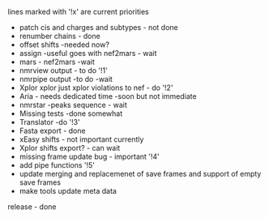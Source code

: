 lines marked with '!x' are current priorities
* patch cis and charges and subtypes -  not done
* renumber chains -  done
* offset shifts -needed now?
* assign -useful goes with nef2mars - wait
* mars - nef2mars -wait
* nmrview output - to do  '!1'
* nmrpipe output -to do -wait
* Xplor xplor just xplor violations to nef - do '!2'
* Aria - needs dedicated time -soon but not immediate
* nmrstar -peaks sequence - wait
* Missing tests -done somewhat
* Translator -do '!3'
* Fasta export - done
* xEasy shifts - not important currently
* Xplor shifts export? - can wait
* missing frame update bug - important '!4'
* add pipe functions '!5'
* update merging and replacemenet of save frames and support of empty save frames
* make tools update meta data

release - done
